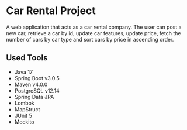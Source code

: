# Car Rental Project
A web application that acts as a car rental company. The user can post a new car, retrieve a car by id, update car features, update price, fetch the number of cars by car type and sort cars by price in ascending order.

## Used Tools
* Java 17
* Spring Boot v3.0.5
* Maven v4.0.0
* PostgreSQL v12.14
* Spring Data JPA
* Lombok
* MapStruct
* JUnit 5
* Mockito

